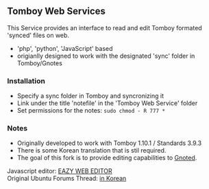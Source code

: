 ## Tomboy Web Services
This Service provides an interface to read and edit Tomboy formated 'synced' files on web.
- 'php', 'python', 'JavaScript' based
- origianlly designed to work with the designated 'sync' folder in Tomboy/Gnotes
### Installation
- Specify a sync folder in Tomboy and syncronizing it 
- Link under the title 'notefile' in the 'Tomboy Web Service' folder 
- Set permissions for the notes: `sudo chmod - R 777 *`
### Notes
- Originally developed to work with Tomboy 1.10.1 / Standards 3.9.3
- There is some Korean translation that is stil required. 
- The goal of this fork is to provide editing capabilities to [Gnoted](https://github.com/joshp23/Gnoted).

Javascript editor: [EAZY WEB EDITOR](http://uix.kr/service)  
Original Ubuntu Forums Thread: [in Korean](http://ubuntu.or.kr/viewtopic.php?f=4&t=23407)
